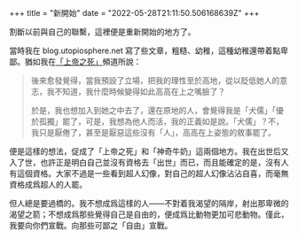 +++
title = "新開始"
date = "2022-05-28T21:11:50.506168639Z"
+++

割斷以前與自己的聯繫，這裡便是重新開始的地方了。

當時我在 blog.utopiosphere.net 寫了些文章，粗糙、幼稚，這種幼稚還帶着點卑鄙。猶如我在[「上帝之死」](https://t.me/utopiosphereisdead/102)頻道所說：

> 後來愈發覺得，當我預設了立場，把我的理性至於高地，從以貶低她人的意志，我不知道，我什麼時候變得如此高高在上之嘴臉了？
>
> 於是，我也想加入到她之中去了，還在原地的人，會覺得我是「犬儒」「優於孤獨」罷了，可是，我想為他人而活，我的正義如是說。「犬儒」？不，我只是厭倦了，甚至是厭惡這些沒有「人」，高高在上姿態的敘事罷了。

便是這樣的想法，促成了「上帝之死」和「神奇牛奶」這兩個地方。我在出世后又入了世，也許正是明白自己並沒有資格去「出世」而已，而且能確定的是，沒有人有這個資格。大家不過是一些看到超人幻像，對自己的超人幻像沾沾自喜，而毫無資格成爲超人的人罷。

但人總是要過橋的。我不想成爲這樣的人——不對着我渴望的隔岸，射出那卑微的渴望之箭；不想成爲那些覺得自己是自由的，便成爲比動物更加可悲動物。僅此，我要向你們宣戰。向那些可鄙之「自由」宣戰。